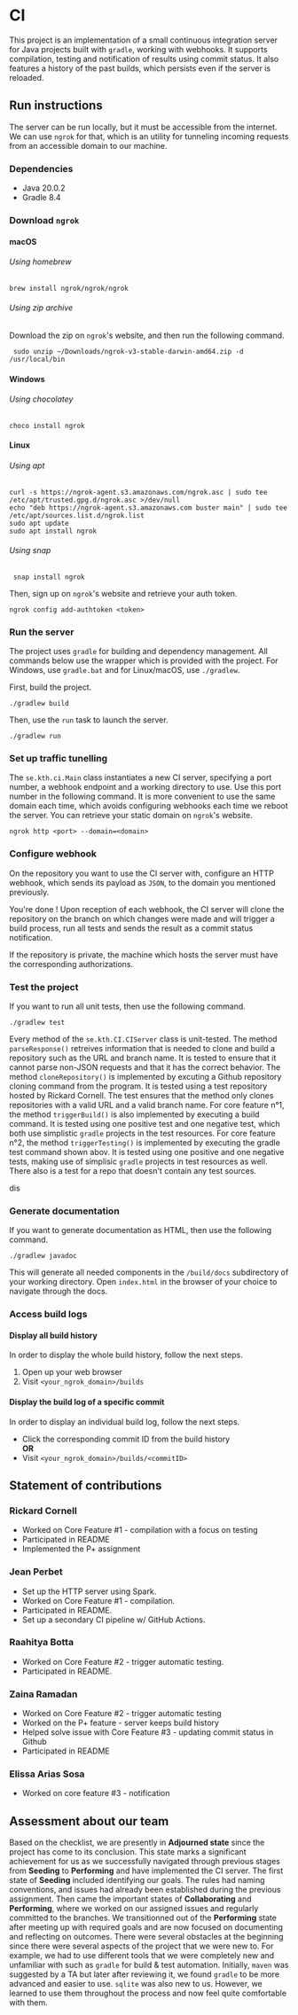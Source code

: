 # CI
This project is an implementation of a small continuous integration server for Java projects built with `gradle`, working with webhooks. It supports compilation, testing and notification of results using commit status. It also features a history of the past builds, which persists even if the server is reloaded.

## Run instructions
The server can be run locally, but it must be accessible from the internet. We can use `ngrok` for that, which is an utility for tunneling incoming requests from an accessible domain to our machine. 

### Dependencies
- Java 20.0.2
- Gradle 8.4

### Download `ngrok`

#### macOS
###### Using homebrew
```shell=
brew install ngrok/ngrok/ngrok
```
###### Using zip archive
Download the zip on `ngrok`'s website, and then run the following command.

```shell=
 sudo unzip ~/Downloads/ngrok-v3-stable-darwin-amd64.zip -d /usr/local/bin
```

#### Windows
###### Using chocolatey
```shell=
choco install ngrok
```

#### Linux
###### Using apt
```shell=
curl -s https://ngrok-agent.s3.amazonaws.com/ngrok.asc | sudo tee /etc/apt/trusted.gpg.d/ngrok.asc >/dev/null 
echo "deb https://ngrok-agent.s3.amazonaws.com buster main" | sudo tee /etc/apt/sources.list.d/ngrok.list
sudo apt update 
sudo apt install ngrok
```
###### Using snap
```shell=
 snap install ngrok
```

Then, sign up on `ngrok`'s website and retrieve your auth token.
```shell=
ngrok config add-authtoken <token>
```

### Run the server
The project uses `gradle` for building and dependency management. All commands below use the wrapper which is provided with the project. For Windows, use `gradle.bat` and for Linux/macOS, use `./gradlew`.

First, build the project. 

```shell=
./gradlew build
```


Then, use the `run` task to launch the server. 
```shell=
./gradlew run
```

### Set up traffic tunelling 
The `se.kth.ci.Main` class instantiates a new CI server, specifying a port number, a webhook endpoint and a working directory to use. Use this port number in the following command. It is more convenient to use the same domain each time, which avoids configuring webhooks each time we reboot the server. You can retrieve your static domain on `ngrok`'s website. 
```shell=
ngrok http <port> --domain=<domain>
```

### Configure webhook
On the repository you want to use the CI server with, configure an HTTP webhook, which sends its payload as `JSON`, to the domain you mentioned previously. 

You're done ! Upon reception of each webhook, the CI server will clone the repository on the branch on which changes were made and will trigger a build process, run all tests and sends the result as a commit status notification. 

If the repository is private, the machine which hosts the server must have the corresponding authorizations. 

### Test the project
If you want to run all unit tests, then use the following command.
```shell=
./gradlew test
```

Every method of the `se.kth.CI.CIServer` class is unit-tested. The method `parseResponse()` retreives information that is needed to clone and build a repository such as the URL and branch name. It is tested to ensure that it cannot parse non-JSON requests and that it has the correct behavior. The method `cloneRepository()` is implemented by excuting a Github repository cloning command from the program. It is tested using a test repository hosted by Rickard Cornell. The test ensures that the method only clones repositories with a valid URL and a valid branch name. For core feature n°1, the method `triggerBuild()` is also implemented by executing a build command. It is tested using one positive test and one negative test, which both use simplistic `gradle` projects in the test resources. For core feature n°2, the method `triggerTesting()` is implemented by executing the gradle test command shown abov. It is tested using one positive and one negative tests, making use of simplisic `gradle` projects in test resources as well. There also is a test for a repo that doesn't contain any test sources.  

 dis

### Generate documentation
If you want to generate documentation as HTML, then use the following command. 
```shell!
./gradlew javadoc
```
This will generate all needed components in the `/build/docs` subdirectory of your working directory. Open `index.html` in the browser of your choice to navigate through the docs. 

### Access build logs
#### Display all build history
In order to display the whole build history, follow the next steps.
1. Open up your web browser
2. Visit `<your_ngrok_domain>/builds`

#### Display the build log of a specific commit
In order to display an individual build log, follow the next steps.
+ Click the corresponding commit ID from the build history \
**OR**
+ Visit `<your_ngrok_domain>/builds/<commitID>`

## Statement of contributions
### Rickard Cornell
* Worked on Core Feature #1 - compilation with a focus on testing
* Participated in README
* Implemented the P+ assignment

### Jean Perbet
+ Set up the HTTP server using Spark.
+ Worked on Core Feature #1 - compilation.
+ Participated in README.
+ Set up a secondary CI pipeline w/ GitHub Actions.

### Raahitya Botta
+ Worked on Core Feature #2 - trigger automatic testing.
+ Participated in README.


### Zaina Ramadan
+ Worked on Core Feature #2 - trigger automatic testing 
+ Worked on the P+ feature - server keeps build history
+ Helped solve issue with Core Feature #3 - updating commit status in Github
+ Participated in README

### Elissa Arias Sosa
+ Worked on core feature #3 - notification

## Assessment about our team
Based on the checklist, we are presently in **Adjourned state** since the project has come to its conclusion. This state marks a significant achievement for us as we successfully navigated through previous stages from **Seeding** to **Performing** and have implemented the CI server. The first state of **Seeding** included identifying our goals. The rules had naming conventions, and issues had already been established during the previous assignment. Then came the important states of **Collaborating** and **Performing**, where we worked on our assigned issues and regularly committed to the branches. We transitionned out of the **Performing** state after meeting up with required goals and are now focused on documenting and reflecting on outcomes. There were several obstacles at the beginning since there were several aspects of the project that we were new to. For example, we had to use different tools that we were completely new and unfamiliar with such as `gradle` for build & test automation. Initially, `maven` was suggested by a TA but later after reviewing it, we found `gradle` to be more advanced and easier to use. `sqlite` was also new to us.  However, we learned to use them throughout the process and now feel quite comfortable with them.
